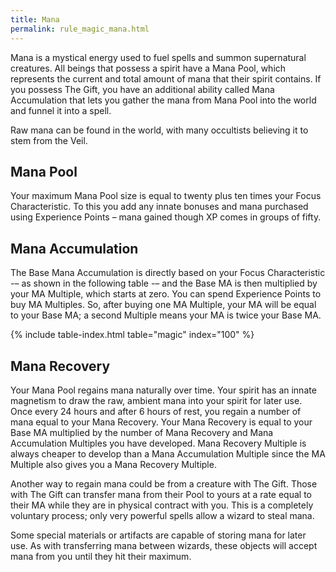 ```yaml
---
title: Mana
permalink: rule_magic_mana.html
---
```


Mana is a mystical energy used to fuel spells and summon supernatural creatures. All beings that possess a spirit have a Mana Pool, which represents the current and total amount of mana that their spirit contains. If you possess The Gift, you have an additional ability called Mana Accumulation that lets you gather the mana from Mana Pool into the world and funnel it into a spell. 

Raw mana can be found in the world, with many occultists believing it to stem from the Veil.

## Mana Pool
Your maximum Mana Pool size is equal to twenty plus ten times your Focus Characteristic. To this you add any innate bonuses and mana purchased using Experience Points – mana gained though XP comes in groups of fifty.

## Mana Accumulation
The Base Mana Accumulation is directly based on your Focus Characteristic -– as shown in the following table -– and the Base MA is then multiplied by your MA Multiple, which starts at zero. You can spend Experience Points to buy MA Multiples. So, after buying one MA Multiple, your MA will be equal to your Base MA; a second Multiple means your MA is twice your Base MA.

{% include table-index.html table="magic" index="100" %}

## Mana Recovery
Your Mana Pool regains mana naturally over time. Your spirit has an innate magnetism to draw the raw, ambient mana into your spirit for later use. Once every 24 hours and after 6 hours of rest, you regain a number of mana equal to your Mana Recovery. Your Mana Recovery is equal to your Base MA multiplied by the number of Mana Recovery and Mana Accumulation Multiples you have developed. Mana Recovery Multiple is always cheaper to develop than a Mana Accumulation Multiple since the MA Multiple also gives you a Mana Recovery Multiple.

Another way to regain mana could be from a creature with The Gift. Those with The Gift can transfer mana from their Pool to yours at a rate equal to their MA while they are in physical contract with you. This is a completely voluntary process; only very powerful spells allow a wizard to steal mana. 

Some special materials or artifacts are capable of storing mana for later use. As with transferring mana between wizards, these objects will accept mana from you until they hit their maximum.